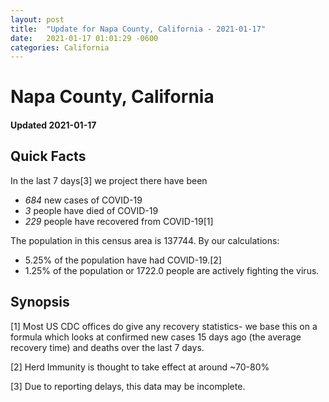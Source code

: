 ```yaml
---
layout: post
title:  "Update for Napa County, California - 2021-01-17"
date:   2021-01-17 01:01:29 -0600
categories: California
---
```


# Napa County, California
#### Updated 2021-01-17

## Quick Facts

In the last 7 days[3] we project there have been
- *684* new cases of COVID-19
- *3* people have died of COVID-19
- *229* people have recovered from COVID-19[1]

The population in this census area is 137744. By our calculations:
- 5.25% of the population have had COVID-19.[2]
- 1.25% of the population or 1722.0 people are actively fighting the virus.

## Synopsis




[1] Most US CDC offices do give any recovery statistics- we base this on a formula which looks at confirmed new cases
15 days ago (the average recovery time) and deaths over the last 7 days.

[2] Herd Immunity is thought to take effect at around ~70-80%

[3] Due to reporting delays, this data may be incomplete.
 
    